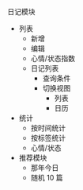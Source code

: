 日记模块
- 列表
    - 新增
    - 编辑
    - 心情/状态指数
    - 日记列表
        - 查询条件
        - 切换视图
            - 列表
            - 日历
- 统计
    - 按时间统计
    - 按标签统计
    - 心情/状态
- 推荐模块
    - 那年今日
    - 随机 10 篇